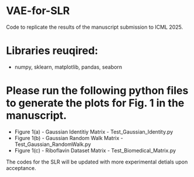 # VAE-for-SLR
Code to replicate the results of the manuscript submission to ICML 2025.

# Libraries reuqired: 
- numpy, sklearn, matplotlib, pandas, seaborn

# Please run the following python files to generate the plots for Fig. 1 in the manuscript.
* Figure 1(a) - Gaussian Identitiy Matrix - Test_Gaussian_Identity.py
* Figure 1(b) - Gaussian Random Walk Matrix - Test_Gaussian_RandomWalk.py
* Figure 1(c) - Riboflavin Dataset Matrix - Test_Biomedical_Matrix.py

The codes for the SLR will be updated with more experimental detials upon acceptance.
